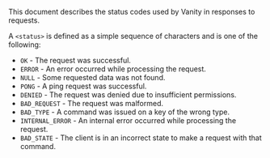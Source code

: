 This document describes the status codes used by Vanity in responses to requests.

A `<status>` is defined as a simple sequence of characters and is one of the following:
- `OK` - The request was successful.
- `ERROR` - An error occurred while processing the request.
- `NULL` - Some requested data was not found.
- `PONG` - A ping request was successful.
- `DENIED` - The request was denied due to insufficient permissions.
- `BAD_REQUEST` - The request was malformed.
- `BAD_TYPE` - A command was issued on a key of the wrong type.
- `INTERNAL_ERROR` - An internal error occurred while processing the request.
- `BAD_STATE` - The client is in an incorrect state to make a request with that command.